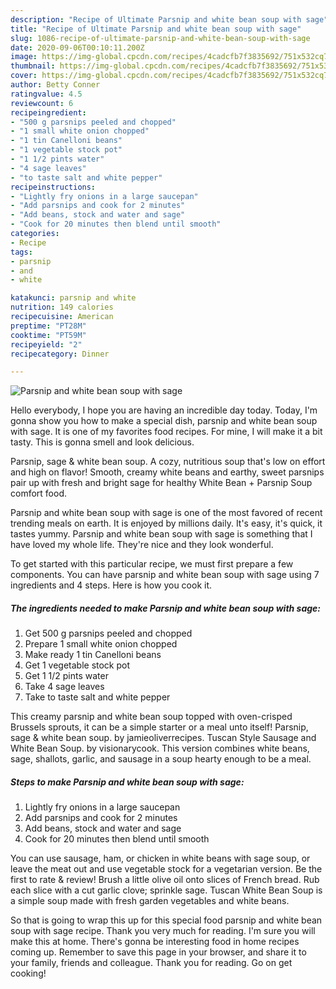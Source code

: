 ```yaml
---
description: "Recipe of Ultimate Parsnip and white bean soup with sage"
title: "Recipe of Ultimate Parsnip and white bean soup with sage"
slug: 1086-recipe-of-ultimate-parsnip-and-white-bean-soup-with-sage
date: 2020-09-06T00:10:11.200Z
image: https://img-global.cpcdn.com/recipes/4cadcfb7f3835692/751x532cq70/parsnip-and-white-bean-soup-with-sage-recipe-main-photo.jpg
thumbnail: https://img-global.cpcdn.com/recipes/4cadcfb7f3835692/751x532cq70/parsnip-and-white-bean-soup-with-sage-recipe-main-photo.jpg
cover: https://img-global.cpcdn.com/recipes/4cadcfb7f3835692/751x532cq70/parsnip-and-white-bean-soup-with-sage-recipe-main-photo.jpg
author: Betty Conner
ratingvalue: 4.5
reviewcount: 6
recipeingredient:
- "500 g parsnips peeled and chopped"
- "1 small white onion chopped"
- "1 tin Canelloni beans"
- "1 vegetable stock pot"
- "1 1/2 pints water"
- "4 sage leaves"
- "to taste salt and white pepper"
recipeinstructions:
- "Lightly fry onions in a large saucepan"
- "Add parsnips and cook for 2 minutes"
- "Add beans, stock and water and sage"
- "Cook for 20 minutes then blend until smooth"
categories:
- Recipe
tags:
- parsnip
- and
- white

katakunci: parsnip and white 
nutrition: 149 calories
recipecuisine: American
preptime: "PT28M"
cooktime: "PT59M"
recipeyield: "2"
recipecategory: Dinner

---
```



![Parsnip and white bean soup with sage](https://img-global.cpcdn.com/recipes/4cadcfb7f3835692/751x532cq70/parsnip-and-white-bean-soup-with-sage-recipe-main-photo.jpg)

Hello everybody, I hope you are having an incredible day today. Today, I'm gonna show you how to make a special dish, parsnip and white bean soup with sage. It is one of my favorites food recipes. For mine, I will make it a bit tasty. This is gonna smell and look delicious.

Parsnip, sage &amp; white bean soup. A cozy, nutritious soup that&#39;s low on effort and high on flavor! Smooth, creamy white beans and earthy, sweet parsnips pair up with fresh and bright sage for healthy White Bean + Parsnip Soup comfort food.

Parsnip and white bean soup with sage is one of the most favored of recent trending meals on earth. It is enjoyed by millions daily. It's easy, it's quick, it tastes yummy. Parsnip and white bean soup with sage is something that I have loved my whole life. They're nice and they look wonderful.


To get started with this particular recipe, we must first prepare a few components. You can have parsnip and white bean soup with sage using 7 ingredients and 4 steps. Here is how you cook it.

<!--inarticleads1-->

##### The ingredients needed to make Parsnip and white bean soup with sage:

1. Get 500 g parsnips peeled and chopped
1. Prepare 1 small white onion chopped
1. Make ready 1 tin Canelloni beans
1. Get 1 vegetable stock pot
1. Get 1 1/2 pints water
1. Take 4 sage leaves
1. Take to taste salt and white pepper


This creamy parsnip and white bean soup topped with oven-crisped Brussels sprouts, it can be a simple starter or a meal unto itself! Parsnip, sage &amp; white bean soup. by jamieoliverrecipes. Tuscan Style Sausage and White Bean Soup. by visionarycook. This version combines white beans, sage, shallots, garlic, and sausage in a soup hearty enough to be a meal. 

<!--inarticleads2-->

##### Steps to make Parsnip and white bean soup with sage:

1. Lightly fry onions in a large saucepan
1. Add parsnips and cook for 2 minutes
1. Add beans, stock and water and sage
1. Cook for 20 minutes then blend until smooth


You can use sausage, ham, or chicken in white beans with sage soup, or leave the meat out and use vegetable stock for a vegetarian version. Be the first to rate &amp; review! Brush a little olive oil onto slices of French bread. Rub each slice with a cut garlic clove; sprinkle sage. Tuscan White Bean Soup is a simple soup made with fresh garden vegetables and white beans. 

So that is going to wrap this up for this special food parsnip and white bean soup with sage recipe. Thank you very much for reading. I'm sure you will make this at home. There's gonna be interesting food in home recipes coming up. Remember to save this page in your browser, and share it to your family, friends and colleague. Thank you for reading. Go on get cooking!
